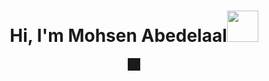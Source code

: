<h1 align = "center"> Hi, I'm Mohsen Abedelaal<img src="[https://github.com/mohsenabedelaal/mohsenabedelaal/blob/main/wave.gif](https://github.com/mohsenabedelaal/mohsenabedelaal/blob/main/wave.gif)" width="50"></h1> 

<p align = "center">
<img src='' border='10'/>
</p>


<div align = "center">
 
